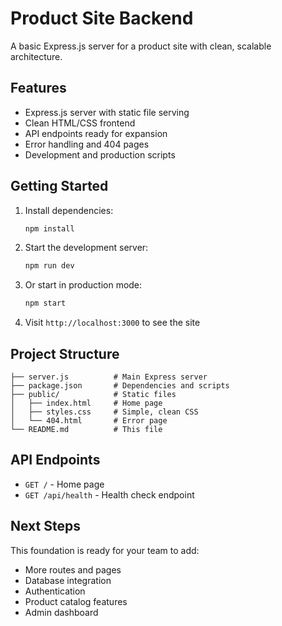 # Product Site Backend

A basic Express.js server for a product site with clean, scalable architecture.

## Features

- Express.js server with static file serving
- Clean HTML/CSS frontend
- API endpoints ready for expansion
- Error handling and 404 pages
- Development and production scripts

## Getting Started

1. Install dependencies:
   ```bash
   npm install
   ```

2. Start the development server:
   ```bash
   npm run dev
   ```

3. Or start in production mode:
   ```bash
   npm start
   ```

4. Visit `http://localhost:3000` to see the site

## Project Structure

```
├── server.js          # Main Express server
├── package.json       # Dependencies and scripts
├── public/            # Static files
│   ├── index.html     # Home page
│   ├── styles.css     # Simple, clean CSS
│   └── 404.html       # Error page
└── README.md          # This file
```

## API Endpoints

- `GET /` - Home page
- `GET /api/health` - Health check endpoint

## Next Steps

This foundation is ready for your team to add:
- More routes and pages
- Database integration
- Authentication
- Product catalog features
- Admin dashboard